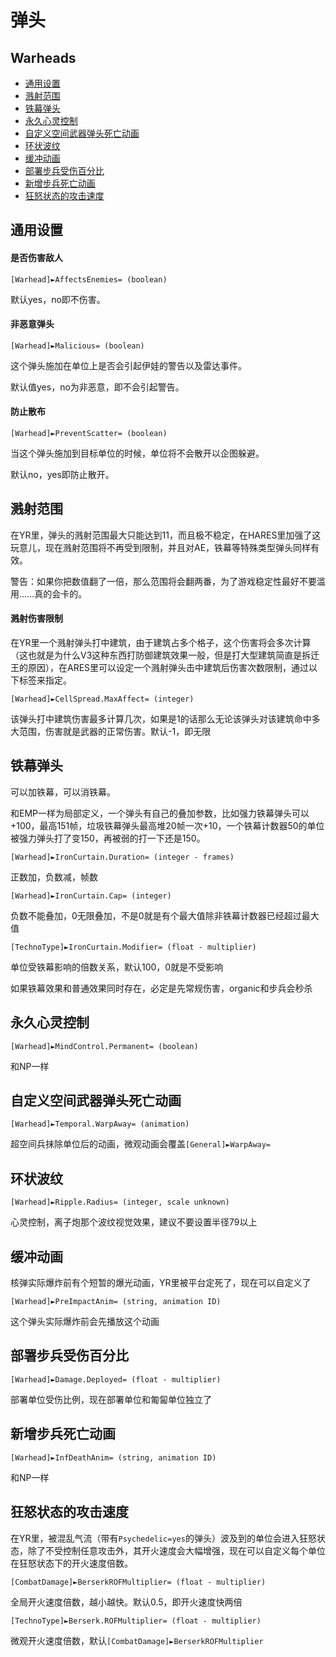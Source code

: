 弹头
====
Warheads
----------

- [通用设置](#通用设置)
- [溅射范围](#溅射范围)
- [铁幕弹头](#铁幕弹头)
- [永久心灵控制](#永久心灵控制)
- [自定义空间武器弹头死亡动画](#自定义空间武器弹头死亡动画)
- [环状波纹](#环状波纹)
- [缓冲动画](#缓冲动画)
- [部署步兵受伤百分比](#部署步兵受伤百分比)
- [新增步兵死亡动画](#新增步兵死亡动画)
- [狂怒状态的攻击速度](#狂怒状态的攻击速度)

通用设置
----------

#### 是否伤害敌人

    [Warhead]►AffectsEnemies= (boolean)

默认yes，no即不伤害。

#### 非恶意弹头

    [Warhead]►Malicious= (boolean)

这个弹头施加在单位上是否会引起伊娃的警告以及雷达事件。

默认值yes，no为非恶意，即不会引起警告。

#### 防止散布

    [Warhead]►PreventScatter= (boolean)

当这个弹头施加到目标单位的时候，单位将不会散开以企图躲避。

默认no，yes即防止散开。

溅射范围
---------

在YR里，弹头的溅射范围最大只能达到11，而且极不稳定，在HARES里加强了这玩意儿，现在溅射范围将不再受到限制，并且对AE，铁幕等特殊类型弹头同样有效。

警告：如果你把数值翻了一倍，那么范围将会翻两番，为了游戏稳定性最好不要滥用……真的会卡的。

#### 溅射伤害限制

在YR里一个溅射弹头打中建筑，由于建筑占多个格子，这个伤害将会多次计算（这也就是为什么V3这种东西打防御建筑效果一般，但是打大型建筑简直是拆迁王的原因），在ARES里可以设定一个溅射弹头击中建筑后伤害次数限制，通过以下标签来指定。

    [Warhead]►CellSpread.MaxAffect= (integer)

该弹头打中建筑伤害最多计算几次，如果是1的话那么无论该弹头对该建筑命中多大范围，伤害就是武器的正常伤害。默认-1，即无限

铁幕弹头
-------

可以加铁幕，可以消铁幕。

和EMP一样为局部定义，一个弹头有自己的叠加参数，比如强力铁幕弹头可以+100，最高151帧，垃圾铁幕弹头最高堆20帧一次+10，一个铁幕计数器50的单位被强力弹头打了变150，再被弱的打一下还是150。

    [Warhead]►IronCurtain.Duration= (integer - frames)
正数加，负数减，帧数

    [Warhead]►IronCurtain.Cap= (integer)
负数不能叠加，0无限叠加，不是0就是有个最大值除非铁幕计数器已经超过最大值

    [TechnoType]►IronCurtain.Modifier= (float - multiplier)
单位受铁幕影响的倍数关系，默认100，0就是不受影响

如果铁幕效果和普通效果同时存在，必定是先常规伤害，organic和步兵会秒杀

永久心灵控制
----------

    [Warhead]►MindControl.Permanent= (boolean)

和NP一样

自定义空间武器弹头死亡动画
------------------

    [Warhead]►Temporal.WarpAway= (animation)

超空间兵抹除单位后的动画，微观动画会覆盖`[General]►WarpAway=`

环状波纹
--------

    [Warhead]►Ripple.Radius= (integer, scale unknown)

心灵控制，离子炮那个波纹视觉效果，建议不要设置半径79以上

缓冲动画
---------

核弹实际爆炸前有个短暂的爆光动画，YR里被平台定死了，现在可以自定义了

    [Warhead]►PreImpactAnim= (string, animation ID)

这个弹头实际爆炸前会先播放这个动画

部署步兵受伤百分比
--------------

    [Warhead]►Damage.Deployed= (float - multiplier)

部署单位受伤比例，现在部署单位和匍匐单位独立了

新增步兵死亡动画
-----------

    [Warhead]►InfDeathAnim= (string, animation ID)

和NP一样

狂怒状态的攻击速度
--------------

在YR里，被混乱气流（带有`Psychedelic=yes`的弹头）波及到的单位会进入狂怒状态，除了不受控制任意攻击外，其开火速度会大幅增强，现在可以自定义每个单位在狂怒状态下的开火速度倍数。
 
    [CombatDamage]►BerserkROFMultiplier= (float - multiplier)

全局开火速度倍数，越小越快。默认0.5，即开火速度快两倍
 
    [TechnoType]►Berserk.ROFMultiplier= (float - multiplier)

微观开火速度倍数，默认`[CombatDamage]►BerserkROFMultiplier`